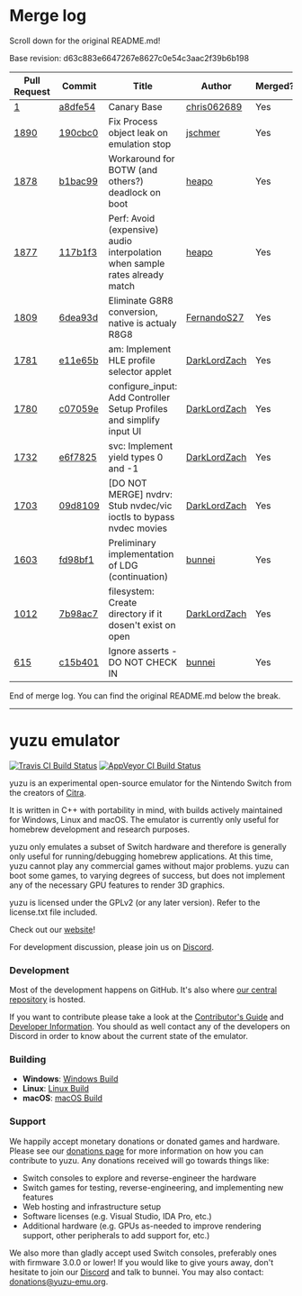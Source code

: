 # Merge log

Scroll down for the original README.md!

Base revision: d63c883e6647267e8627c0e54c3aac2f39b6b198

|Pull Request|Commit|Title|Author|Merged?|
|----|----|----|----|----|
|[1](https://github.com/yuzu-emu/yuzu-canary/pull/1)|[a8dfe54](https://github.com/yuzu-emu/yuzu-canary/pull/1/files/)|Canary Base|[chris062689](https://github.com/chris062689)|Yes|
|[1890](https://github.com/yuzu-emu/yuzu/pull/1890)|[190cbc0](https://github.com/yuzu-emu/yuzu/pull/1890/files/)|Fix Process object leak on emulation stop|[jschmer](https://github.com/jschmer)|Yes|
|[1878](https://github.com/yuzu-emu/yuzu/pull/1878)|[b1bac99](https://github.com/yuzu-emu/yuzu/pull/1878/files/)|Workaround for BOTW (and others?) deadlock on boot|[heapo](https://github.com/heapo)|Yes|
|[1877](https://github.com/yuzu-emu/yuzu/pull/1877)|[117b1f3](https://github.com/yuzu-emu/yuzu/pull/1877/files/)|Perf: Avoid (expensive) audio interpolation when sample rates already match|[heapo](https://github.com/heapo)|Yes|
|[1809](https://github.com/yuzu-emu/yuzu/pull/1809)|[6dea93d](https://github.com/yuzu-emu/yuzu/pull/1809/files/)|Eliminate G8R8 conversion, native is actualy R8G8|[FernandoS27](https://github.com/FernandoS27)|Yes|
|[1781](https://github.com/yuzu-emu/yuzu/pull/1781)|[e11e65b](https://github.com/yuzu-emu/yuzu/pull/1781/files/)|am: Implement HLE profile selector applet|[DarkLordZach](https://github.com/DarkLordZach)|Yes|
|[1780](https://github.com/yuzu-emu/yuzu/pull/1780)|[c07059e](https://github.com/yuzu-emu/yuzu/pull/1780/files/)|configure_input: Add Controller Setup Profiles and simplify input UI|[DarkLordZach](https://github.com/DarkLordZach)|Yes|
|[1732](https://github.com/yuzu-emu/yuzu/pull/1732)|[e6f7825](https://github.com/yuzu-emu/yuzu/pull/1732/files/)|svc: Implement yield types 0 and -1|[DarkLordZach](https://github.com/DarkLordZach)|Yes|
|[1703](https://github.com/yuzu-emu/yuzu/pull/1703)|[09d8109](https://github.com/yuzu-emu/yuzu/pull/1703/files/)|[DO NOT MERGE] nvdrv: Stub nvdec/vic ioctls to bypass nvdec movies|[DarkLordZach](https://github.com/DarkLordZach)|Yes|
|[1603](https://github.com/yuzu-emu/yuzu/pull/1603)|[fd98bf1](https://github.com/yuzu-emu/yuzu/pull/1603/files/)|Preliminary implementation of LDG (continuation)|[bunnei](https://github.com/bunnei)|Yes|
|[1012](https://github.com/yuzu-emu/yuzu/pull/1012)|[7b98ac7](https://github.com/yuzu-emu/yuzu/pull/1012/files/)|filesystem: Create directory if it dosen't exist on open|[DarkLordZach](https://github.com/DarkLordZach)|Yes|
|[615](https://github.com/yuzu-emu/yuzu/pull/615)|[c15b401](https://github.com/yuzu-emu/yuzu/pull/615/files/)|Ignore asserts - DO NOT CHECK IN|[bunnei](https://github.com/bunnei)|Yes|


End of merge log. You can find the original README.md below the break.

------

yuzu emulator
=============
[![Travis CI Build Status](https://travis-ci.org/yuzu-emu/yuzu.svg?branch=master)](https://travis-ci.org/yuzu-emu/yuzu)
[![AppVeyor CI Build Status](https://ci.appveyor.com/api/projects/status/77k97svb2usreu68?svg=true)](https://ci.appveyor.com/project/bunnei/yuzu)

yuzu is an experimental open-source emulator for the Nintendo Switch from the creators of [Citra](https://citra-emu.org/).

It is written in C++ with portability in mind, with builds actively maintained for Windows, Linux and macOS. The emulator is currently only useful for homebrew development and research purposes.

yuzu only emulates a subset of Switch hardware and therefore is generally only useful for running/debugging homebrew applications. At this time, yuzu cannot play any commercial games without major problems. yuzu can boot some games, to varying degrees of success, but does not implement any of the necessary GPU features to render 3D graphics.

yuzu is licensed under the GPLv2 (or any later version). Refer to the license.txt file included.

Check out our [website](https://yuzu-emu.org/)!

For development discussion, please join us on [Discord](https://discord.gg/XQV6dn9).

### Development

Most of the development happens on GitHub. It's also where [our central repository](https://github.com/yuzu-emu/yuzu) is hosted.

If you want to contribute please take a look at the [Contributor's Guide](CONTRIBUTING.md) and [Developer Information](https://github.com/yuzu-emu/yuzu/wiki/Developer-Information). You should as well contact any of the developers on Discord in order to know about the current state of the emulator.

### Building

* __Windows__: [Windows Build](https://github.com/yuzu-emu/yuzu/wiki/Building-For-Windows)
* __Linux__: [Linux Build](https://github.com/yuzu-emu/yuzu/wiki/Building-For-Linux)
* __macOS__: [macOS Build](https://github.com/yuzu-emu/yuzu/wiki/Building-for-macOS)


### Support
We happily accept monetary donations or donated games and hardware. Please see our [donations page](https://yuzu-emu.org/donate/) for more information on how you can contribute to yuzu. Any donations received will go towards things like:
* Switch consoles to explore and reverse-engineer the hardware
* Switch games for testing, reverse-engineering, and implementing new features
* Web hosting and infrastructure setup
* Software licenses (e.g. Visual Studio, IDA Pro, etc.)
* Additional hardware (e.g. GPUs as-needed to improve rendering support, other peripherals to add support for, etc.)

We also more than gladly accept used Switch consoles, preferably ones with firmware 3.0.0 or lower! If you would like to give yours away, don't hesitate to join our [Discord](https://discord.gg/VXqngT3) and talk to bunnei. You may also contact: donations@yuzu-emu.org.
